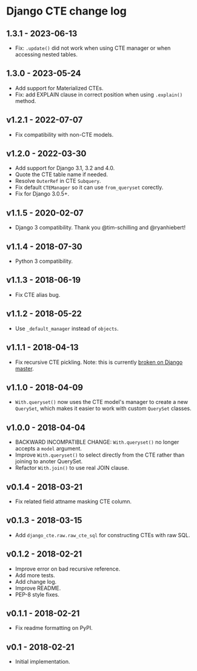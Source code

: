 # Django CTE change log

## 1.3.1 - 2023-06-13

- Fix: `.update()` did not work when using CTE manager or when accessing nested
  tables.

## 1.3.0 - 2023-05-24

- Add support for Materialized CTEs.
- Fix: add EXPLAIN clause in correct position when using `.explain()` method.

## v1.2.1 - 2022-07-07

- Fix compatibility with non-CTE models.

## v1.2.0 - 2022-03-30

- Add support for Django 3.1, 3.2 and 4.0.
- Quote the CTE table name if needed.
- Resolve `OuterRef` in CTE `Subquery`.
- Fix default `CTEManager` so it can use `from_queryset` corectly.
- Fix for Django 3.0.5+.

## v1.1.5 - 2020-02-07

- Django 3 compatibility. Thank you @tim-schilling and @ryanhiebert!

## v1.1.4 - 2018-07-30

- Python 3 compatibility.

## v1.1.3 - 2018-06-19

- Fix CTE alias bug.

## v1.1.2 - 2018-05-22

- Use `_default_manager` instead of `objects`.

## v1.1.1 - 2018-04-13

- Fix recursive CTE pickling. Note: this is currently [broken on Django
  master](https://github.com/django/django/pull/9134#pullrequestreview-112057277).

## v1.1.0 - 2018-04-09

- `With.queryset()` now uses the CTE model's manager to create a new `QuerySet`,
  which makes it easier to work with custom `QuerySet` classes.

## v1.0.0 - 2018-04-04

- BACKWARD INCOMPATIBLE CHANGE: `With.queryset()` no longer accepts a `model`
  argument.
- Improve `With.queryset()` to select directly from the CTE rather than
  joining to anoter QuerySet.
- Refactor `With.join()` to use real JOIN clause.

## v0.1.4 - 2018-03-21

- Fix related field attname masking CTE column.

## v0.1.3 - 2018-03-15

- Add `django_cte.raw.raw_cte_sql` for constructing CTEs with raw SQL.

## v0.1.2 - 2018-02-21

- Improve error on bad recursive reference.
- Add more tests.
- Add change log.
- Improve README.
- PEP-8 style fixes.

## v0.1.1 - 2018-02-21

- Fix readme formatting on PyPI.

## v0.1 - 2018-02-21

- Initial implementation.
